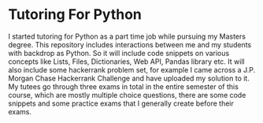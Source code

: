 # Tutoring For Python

I started tutoring for Python as a part time job while pursuing my Masters degree. This repository includes interactions between me and my students with backdrop as Python.
So it will include code snippets on various concepts like Lists, Files, Dictionaries, Web API, Pandas library etc.
It will also include some hackerrank problem set, for example I came across a J.P. Morgan Chase Hackerrank Challenge and have uploaded my solution to it.
My tutees go through three exams in total in the entire semester of this course, which are mostly multiple choice questions, there are some code snippets and some practice exams that I generally create before their exams.
